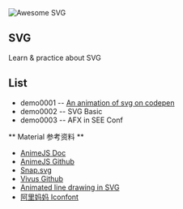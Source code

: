 <img src="https://camo.githubusercontent.com/a779a499bc8abaab4e7d9045af5e90af75c3ad7f/68747470733a2f2f7261776769742e636f6d2f77696c6c69616e6a757374656e2f617765736f6d652d7376672f6d61737465722f6c6f676f2e737667" alt="Awesome SVG" data-canonical-src="https://rawgit.com/willianjusten/awesome-svg/master/logo.svg" style="max-width:100%;">


## SVG
Learn & practice about SVG


## List
* demo0001 -- [An animation of svg on codepen]()
* demo0002 -- SVG Basic
* demo0003 -- AFX in SEE Conf





** Material 参考资料 **
* [AnimeJS Doc](http://animejs.com/documentation/)
* [AnimeJS Github](https://github.com/juliangarnier/anime)
* [Snap.svg](http://snapsvg.io/)
* [Vivus Github](https://github.com/maxwellito/vivus)
* [Animated line drawing in SVG](https://jakearchibald.com/2013/animated-line-drawing-svg/)
* [阿里妈妈 Iconfont](http://www.iconfont.cn/)